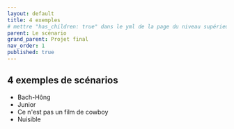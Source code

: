 ```yaml
---
layout: default
title: 4 exemples
# mettre "has_children: true" dans le yml de la page du niveau supérieur
parent: Le scénario
grand_parent: Projet final
nav_order: 1
published: true
---
```

## 4 exemples de scénarios
- Bach-Hông
- Junior
- Ce n'est pas un film de cowboy
- Nuisible